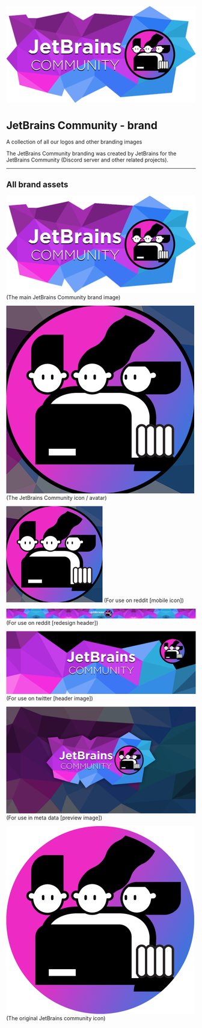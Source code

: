 [![JetBrains Community](brand/brand.png)](https://jetbrains-community.github.io/)

# JetBrains Community - brand
A collection of all our logos and other branding images

The JetBrains Community branding was created by JetBrains for the JetBrains Community (Discord server and other related projects).

---
## All brand assets

![](brand/brand.png)
(The main JetBrains Community brand image)

![](square/square.png)
(The JetBrains Community icon / avatar)

![](square/square_256.png)
(For use on reddit [mobile icon])

![](reddit/reddit.png)
(For use on reddit [redesign header])

![](twitter/twitter.png)
(For use on twitter [header image])

![](preview/preview.png)
(For use in meta data [preview image])

![](base/JB_community_500.png)
(The original JetBrains community icon)
